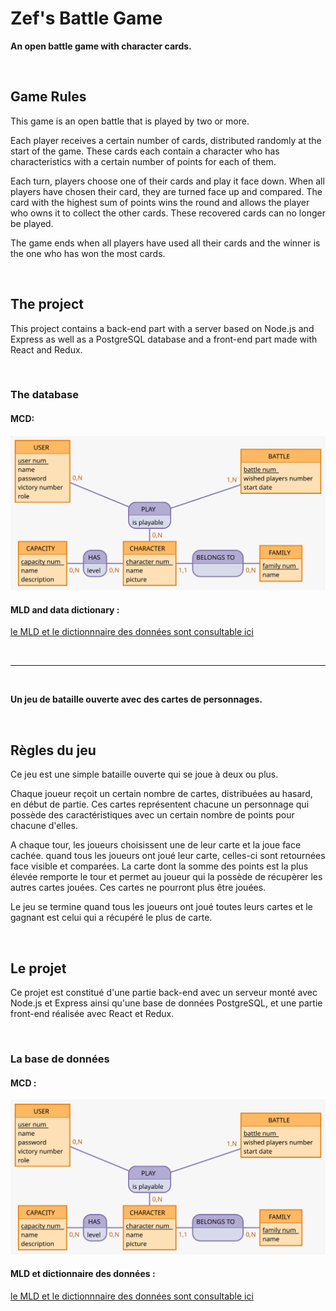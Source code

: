 # Zef's Battle Game

**An open battle game with character cards.**

&nbsp;

## Game Rules

This game is an open battle that is played by two or more.

Each player receives a certain number of cards, distributed randomly at the start of the game. These cards each contain a character who has characteristics with a certain number of points for each of them.

Each turn, players choose one of their cards and play it face down. When all players have chosen their card, they are turned face up and compared. The card with the highest sum of points wins the round and allows the player who owns it to collect the other cards. These recovered cards can no longer be played.

The game ends when all players have used all their cards and the winner is the one who has won the most cards.

&nbsp;

## The project

This project contains a back-end part with a server based on Node.js and Express as well as a PostgreSQL database and a front-end part made with React and Redux.

&nbsp;

### The database

#### MCD:
![the MCD](./data/MCD.svg)

#### MLD and data dictionary  :
[le MLD et le dictionnnaire des données sont consultable ici](./data/MDL.md)

&nbsp;

___

&nbsp;

**Un jeu de bataille ouverte avec des cartes de personnages.**

&nbsp;

## Règles du jeu

Ce jeu est une simple bataille ouverte qui se joue à deux ou plus.

Chaque joueur reçoit un certain nombre de cartes, distribuées au hasard, en début de partie. Ces cartes représentent chacune un personnage qui possède des caractéristiques avec un certain nombre de points pour chacune d'elles.

A chaque tour, les joueurs choisissent une de leur carte et la joue face cachée. quand tous les joueurs ont joué leur carte, celles-ci sont retournées face visible et comparées.
La carte dont la somme des points est la plus élevée remporte le tour et permet au joueur qui la possède de récupèrer les autres cartes jouées. Ces cartes ne pourront plus être jouées.

Le jeu se termine quand tous les joueurs ont joué toutes leurs cartes et le gagnant est celui qui a récupéré le plus de carte.

&nbsp;

## Le projet

Ce projet est constitué d'une partie back-end avec un serveur monté avec Node.js et Express ainsi qu'une base de données PostgreSQL, et une partie front-end réalisée avec React et Redux.

&nbsp;

### La base de données

#### MCD :
![the MCD](./data/MCD.svg)

#### MLD  et dictionnaire des données :
[le MLD et le dictionnnaire des données sont consultable ici](./data/MDL.md)